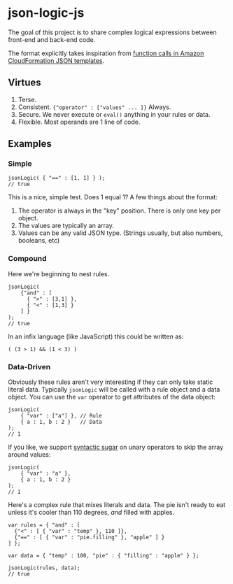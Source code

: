 # json-logic-js

The goal of this project is to share complex logical expressions between front-end and back-end code.

The format explicitly takes inspiration from [function calls in Amazon CloudFormation JSON templates](http://docs.aws.amazon.com/AWSCloudFormation/latest/UserGuide/gettingstarted.templatebasics.html#gettingstarted.templatebasics.mappings).

## Virtues

  1. Terse.
  1. Consistent. `{"operator" : ["values" ... ]}`  Always.
  1. Secure. We never execute or `eval()` anything in your rules or data.
  1. Flexible. Most operands are 1 line of code.


## Examples

### Simple
    jsonLogic( { "==" : [1, 1] } );
    // true

This is a nice, simple test. Does 1 equal 1?  A few things about the format:

  1. The operator is always in the "key" position. There is only one key per object.
  1. The values are typically an array.
  1. Values can be any valid JSON type. (Strings usually, but also numbers, booleans, etc)

### Compound
Here we're beginning to nest rules. 

    jsonLogic(
		{"and" : [
		  { ">" : [3,1] },
		  { "<" : [1,3] }
		] }
	);
    // true
  
In an infix language (like JavaScript) this could be written as:

    ( (3 > 1) && (1 < 3) )
    
### Data-Driven

Obviously these rules aren't very interesting if they can only take static literal data. Typically `jsonLogic` will be called with a rule object and a data object. You can use the `var` operator to get attributes of the data object:

    jsonLogic(
		{ "var" : ["a"] }, // Rule
		{ a : 1, b : 2 }   // Data
	);
	// 1

If you like, we support [syntactic sugar](https://en.wikipedia.org/wiki/Syntactic_sugar) on unary operators to skip the array around values:

    jsonLogic(
		{ "var" : "a" },
		{ a : 1, b : 2 }
	);
	// 1

Here's a complex rule that mixes literals and data. The pie isn't ready to eat unless it's cooler than 110 degrees, *and* filled with apples.

    var rules = { "and" : [
      {"<" : [ { "var" : "temp" }, 110 ]},
      {"==" : [ { "var" : "pie.filling" }, "apple" ] }
    ] };

    var data = { "temp" : 100, "pie" : { "filling" : "apple" } };

    jsonLogic(rules, data);
    // true
    

